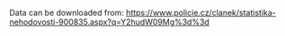 Data can be downloaded from: https://www.policie.cz/clanek/statistika-nehodovosti-900835.aspx?q=Y2hudW09Mg%3d%3d